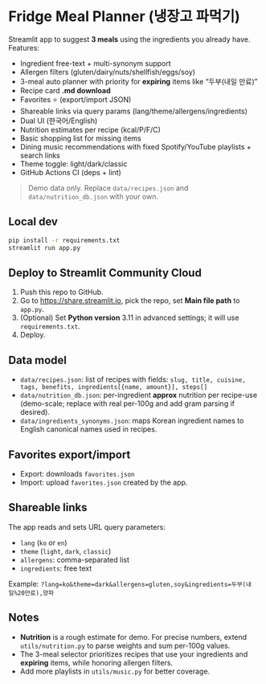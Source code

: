 
# Fridge Meal Planner (냉장고 파먹기)

Streamlit app to suggest **3 meals** using the ingredients you already have.
Features:
- Ingredient free-text + multi-synonym support
- Allergen filters (gluten/dairy/nuts/shellfish/eggs/soy)
- 3-meal auto planner with priority for **expiring** items like “두부(내일 만료)”
- Recipe card **.md download**
- Favorites ⭐ (export/import JSON)
- Shareable links via query params (lang/theme/allergens/ingredients)
- Dual UI (한국어/English)
- Nutrition estimates per recipe (kcal/P/F/C)
- Basic shopping list for missing items
- Dining music recommendations with fixed Spotify/YouTube playlists + search links
- Theme toggle: light/dark/classic
- GitHub Actions CI (deps + lint)

> Demo data only. Replace `data/recipes.json` and `data/nutrition_db.json` with your own.

## Local dev

```bash
pip install -r requirements.txt
streamlit run app.py
```

## Deploy to Streamlit Community Cloud

1. Push this repo to GitHub.
2. Go to https://share.streamlit.io, pick the repo, set **Main file path** to `app.py`.
3. (Optional) Set **Python version** 3.11 in advanced settings; it will use `requirements.txt`.
4. Deploy.

## Data model

- `data/recipes.json`: list of recipes with fields: `slug, title, cuisine, tags, benefits, ingredients[{name, amount}], steps[]`
- `data/nutrition_db.json`: per-ingredient **approx** nutrition per recipe-use (demo-scale; replace with real per-100g and add gram parsing if desired).
- `data/ingredients_synonyms.json`: maps Korean ingredient names to English canonical names used in recipes.

## Favorites export/import

- Export: downloads `favorites.json`
- Import: upload `favorites.json` created by the app.

## Shareable links

The app reads and sets URL query parameters:
- `lang` (`ko` or `en`)
- `theme` (`light`, `dark`, `classic`)
- `allergens`: comma-separated list
- `ingredients`: free text

Example: `?lang=ko&theme=dark&allergens=gluten,soy&ingredients=두부(내일%20만료),양파`

## Notes

- **Nutrition** is a rough estimate for demo. For precise numbers, extend `utils/nutrition.py` to parse weights and sum per-100g values.
- The 3-meal selector prioritizes recipes that use your ingredients and **expiring** items, while honoring allergen filters.
- Add more playlists in `utils/music.py` for better coverage.
